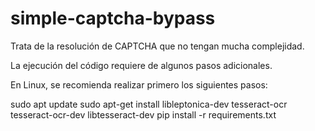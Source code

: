 # simple-captcha-bypass
Trata de la resolución de CAPTCHA que no tengan mucha complejidad.

La ejecución del código requiere de algunos pasos adicionales.

En Linux, se recomienda realizar primero los siguientes pasos:

sudo apt update
sudo apt-get install libleptonica-dev tesseract-ocr tesseract-ocr-dev libtesseract-dev
pip install -r requirements.txt
